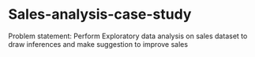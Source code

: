 # Sales-analysis-case-study

Problem statement:
Perform Exploratory data analysis on sales dataset to draw inferences and make suggestion to improve sales
